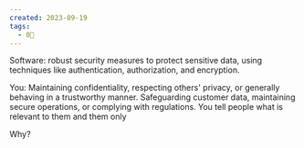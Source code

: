 ```yaml
---
created: 2023-09-19
tags:
  - 0🌲
---
```

Software: robust security measures to protect sensitive data, using techniques like authentication, authorization, and encryption.

You: Maintaining confidentiality, respecting others' privacy, or generally behaving in a trustworthy manner. Safeguarding customer data, maintaining secure operations, or complying with regulations. You tell people what is relevant to them and them only

Why?